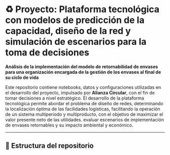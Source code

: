 
# ♻️ Proyecto:   Plataforma tecnológica con modelos de predicción de la capacidad, diseño de la red y simulación de escenarios para la toma de decisiones

**Análisis de la implementación del modelo de retornabilidad de envases para una organización encargada de la gestión de los envases al final de su ciclo de vida**

Este repositorio contiene notebooks, datos y configuraciones utilizadas en el desarrollo del proyecto, impulsado por **Alianza Circular**, con el fin de tomar decisiones a nivel estratégico. El desarrollo de la plataforma tecnológica permite abordar el problema de diseño de redes, determinando la localización óptima de las facilidades logísticas, facilitando la operación de un sistema multiperiodo y multiproducto, con el objetivo de maximizar el valor presente neto de las utilidades.
evaluar escenarios de implementación de envases retornables y su impacto ambiental y económico.

---

## 📁 Estructura del repositorio


